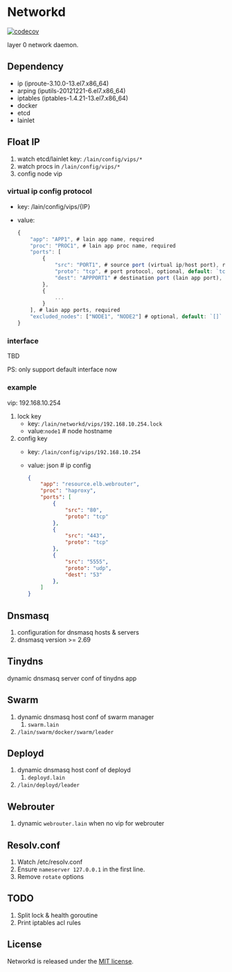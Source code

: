 Networkd
========
[![codecov](https://codecov.io/gh/yuyang0/agent/branch/master/graph/badge.svg)](https://codecov.io/gh/yuyang0/agent)

layer 0 network daemon.

## Dependency
- ip (iproute-3.10.0-13.el7.x86_64)
- arping (iputils-20121221-6.el7.x86_64)
- iptables (iptables-1.4.21-13.el7.x86_64)
- docker
- etcd
- lainlet

## Float IP

1. watch etcd/lainlet key: `/lain/config/vips/*`
1. watch procs in `/lain/config/vips/*`
1. config node vip

### virtual ip config protocol

- key: /lain/config/vips/{IP}
- value:

    ```javascript
    {
        "app": "APP1", # lain app name, required
        "proc": "PROC1", # lain app proc name, required
        "ports": [
            {
                "src": "PORT1", # source port (virtual ip/host port), required
                "proto": "tcp", # port protocol, optional, default: `tcp`, options: `tcp`, `udp`
                "dest": "APPPORT1" # destination port (lain app port), optional, default: `PORT1(current virtual ip port)`
            },
            {
                ...
            }
        ], # lain app ports, required
        "excluded_nodes": ["NODE1", "NODE2"] # optional, default: `[]`
    }
    ```

### interface

TBD

PS: only support default interface now

### example

vip: 192.168.10.254

1. lock key
    - key: `/lain/networkd/vips/192.168.10.254.lock`
    - value:`node1`  # node hostname
1. config key
    - key: `/lain/config/vips/192.168.10.254`
    - value: json # ip config

        ```json
        {
            "app": "resource.elb.webrouter",
            "proc": "haproxy",
            "ports": [
                {
                    "src": "80",
                    "proto": "tcp"
                },
                {
                    "src": "443",
                    "proto": "tcp"
                },
                {
                    "src": "5555",
                    "proto": "udp",
                    "dest": "53"
                },
            ]
        }
        ```

## Dnsmasq

1. configuration for dnsmasq hosts & servers
1. dnsmasq version >= 2.69

## Tinydns

dynamic dnsmasq server conf of tinydns app

## Swarm

1. dynamic dnsmasq host conf of swarm manager
    1. `swarm.lain`
2. `/lain/swarm/docker/swarm/leader`

## Deployd

1. dynamic dnsmasq host conf of deployd
    1. `deployd.lain`
1. `/lain/deployd/leader`

## Webrouter

1. dynamic `webrouter.lain` when no vip for webrouter

## Resolv.conf

1. Watch /etc/resolv.conf
1. Ensure `nameserver 127.0.0.1` in the first line.
1. Remove `rotate` options

## TODO

1. Split lock & health goroutine
1. Print iptables acl rules

## License

Networkd is released under the [MIT license](LICENSE).
